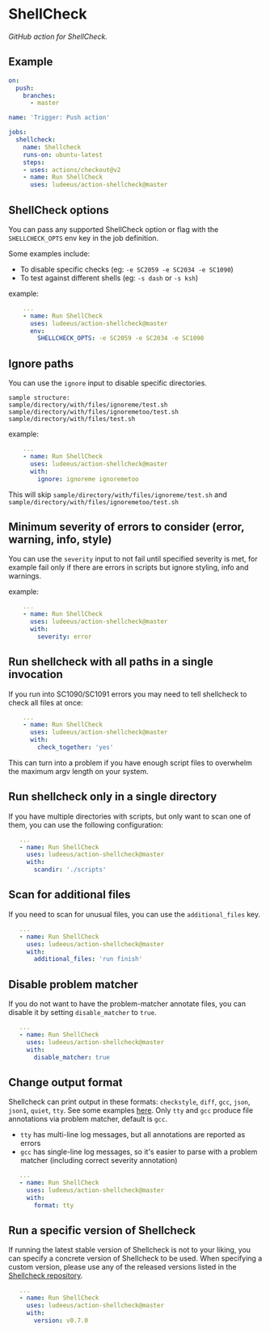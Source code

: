 # ShellCheck

_GitHub action for ShellCheck._

## Example

```yaml
on:
  push:
    branches:
      - master

name: 'Trigger: Push action'

jobs:
  shellcheck:
    name: Shellcheck
    runs-on: ubuntu-latest
    steps:
    - uses: actions/checkout@v2
    - name: Run ShellCheck
      uses: ludeeus/action-shellcheck@master
```

## ShellCheck options

You can pass any supported ShellCheck option or flag with the `SHELLCHECK_OPTS` env key in the job definition.

Some examples include:

* To disable specific checks (eg: `-e SC2059 -e SC2034 -e SC1090`)
* To test against different shells (eg: `-s dash` or `-s ksh`)

example:

```yaml
    ...
    - name: Run ShellCheck
      uses: ludeeus/action-shellcheck@master
      env:
        SHELLCHECK_OPTS: -e SC2059 -e SC2034 -e SC1090
```

## Ignore paths

You can use the `ignore` input to disable specific directories.

```text
sample structure:
sample/directory/with/files/ignoreme/test.sh
sample/directory/with/files/ignoremetoo/test.sh
sample/directory/with/files/test.sh
```

example:

```yaml
    ...
    - name: Run ShellCheck
      uses: ludeeus/action-shellcheck@master
      with:
        ignore: ignoreme ignoremetoo
```

This will skip `sample/directory/with/files/ignoreme/test.sh` and `sample/directory/with/files/ignoremetoo/test.sh`

## Minimum severity of errors to consider (error, warning, info, style)

You can use the `severity` input to not fail until specified severity is met, for example fail only if there are errors in scripts but ignore styling, info and warnings.

example:

```yaml
    ...
    - name: Run ShellCheck
      uses: ludeeus/action-shellcheck@master
      with:
        severity: error
```

## Run shellcheck with all paths in a single invocation

If you run into SC1090/SC1091 errors you may need to tell shellcheck to check
all files at once:

```yaml
    ...
    - name: Run ShellCheck
      uses: ludeeus/action-shellcheck@master
      with:
        check_together: 'yes'
```

This can turn into a problem if you have enough script files to overwhelm the
maximum argv length on your system.

## Run shellcheck only in a single directory

If you have multiple directories with scripts, but only want to scan
one of them, you can use the following configuration:

```yaml
   ...
   - name: Run ShellCheck
     uses: ludeeus/action-shellcheck@master
     with:
       scandir: './scripts'
```

## Scan for additional files

If you need to scan for unusual files, you can use the `additional_files` key.

```yaml
   ...
   - name: Run ShellCheck
     uses: ludeeus/action-shellcheck@master
     with:
       additional_files: 'run finish'
```

## Disable problem matcher

If you do not want to have the problem-matcher annotate files, you can disable it
by setting `disable_matcher` to `true`.

```yaml
   ...
   - name: Run ShellCheck
     uses: ludeeus/action-shellcheck@master
     with:
       disable_matcher: true
```

## Change output format

Shellcheck can print output in these formats: `checkstyle`, `diff`, `gcc`, `json`, `json1`, `quiet`, `tty`. See some examples [here](https://github.com/koalaman/shellcheck/wiki/Integration#pick-the-output-format-that-makes-your-life-easier).
Only `tty` and `gcc` produce file annotations via problem matcher, default is `gcc`.

- `tty` has multi-line log messages, but all annotations are reported as errors
- `gcc` has single-line log messages, so it's easier to parse with a problem matcher (including correct severity annotation)

```yaml
   ...
   - name: Run ShellCheck
     uses: ludeeus/action-shellcheck@master
     with:
       format: tty
```

## Run a specific version of Shellcheck

If running the latest stable version of Shellcheck is not to your liking, you can specify a concrete version of Shellcheck to be used. When specifying a custom version, please use any of the released versions listed in the [Shellcheck repository](https://github.com/koalaman/shellcheck/tags).

```yaml
   ...
   - name: Run ShellCheck
     uses: ludeeus/action-shellcheck@master
     with:
       version: v0.7.0
```
